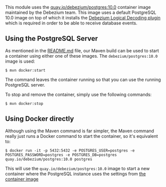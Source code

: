 This module uses the [quay.io/debezium/postgres:10.0](https://github.com/debezium/container-images/tree/main/postgres/10) container image maintained by the Debezium team. This image uses a default PostgreSQL 10.0 image on top of which it installs the [Debezium Logical Decoding plugin](https://github.com/debezium/postgres-decoderbufs) which is required in order to be able to receive database events.

## Using the PostgreSQL Server

As mentioned in the [README.md]() file, our Maven build can be used to start a container using either one of these images. The `debezium/postgres:10.0` image is used:

    $ mvn docker:start

The command leaves the container running so that you can use the running PostgreSQL server.

To stop and remove the container, simply use the following commands:

    $ mvn docker:stop

## Using Docker directly

Although using the Maven command is far simpler, the Maven command really just runs a Docker command to start the container, so it's equivalent to:

    $ docker run -it -p 5432:5432 -e POSTGRES_USER=postgres -e POSTGRES_PASSWORD=postgres -e POSTGRES_DB=postgres quay.io/debezium/postgres:10.0 postgres

This will use the `quay.io/debezium/postgres:10.0` image to start a new container where the PostgreSQL instance uses the settings from [the container image](https://github.com/debezium/container-images/tree/main/postgres/10/postgresql.conf.sample) 
